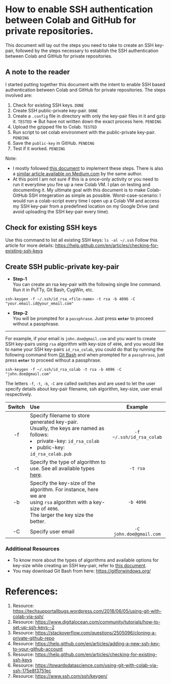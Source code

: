 # How to enable SSH authentication between Colab and GitHub for private repositories.
This document will lay out the steps you need to take to create an SSH key-pair, followed by the steps necessary to establish the SSH authentication between Colab and GitHub for private repositories.

## A note to the reader
I started putting together this document with the intent to enable SSH based authentication between Colab and GitHub for private repositories. The steps involved are:  
1. Check for existing SSH keys. `DONE`
1. Create SSH public-private key-pair. `DONE`
1. Create a `.config` file in directory with only the key-pair files in it and gzip it. `TESTED` 
   => But have not written down the exact process here. `PENDING`
1. Upload the gzipped file to Colab. `TESTED`
1. Run script to set colab environment with the public-private key-pair. `PENDING`
1. Save the `public-key` in GitHub. `PENDING`
1. Test if it worked. `PENDING`

Note: 
+ I mostly followed [this document](https://techsupportallbugs.wordpress.com/2018/06/05/using-git-with-colab-via-ssh/) to implement these steps. There is also a [similar article available on Medium.com](https://towardsdatascience.com/using-git-with-colab-via-ssh-175e8f3751ec) by the same author. 
+ At this point I am not sure if this is a once-only activity or you need to run it everytime you fire up a new Colab VM. I plan on testing and documenting it. My ultimate goal with this document is to make Colab-GitHub SSH integeration as simple as possible. Worst-case-scenario: I would run a colab-script every time I open up a Colab VM and access my SSH key-pair from a predefined location on my Google Drive (and avoid uploading the SSH key-pair every time).

## Check for existing SSH keys

Use this command to list all existing SSH keys: `ls -al ~/.ssh`
Follow this article for more details: https://help.github.com/en/articles/checking-for-existing-ssh-keys


## Create SSH public-private key-pair

+ **Step-1**  
You can create an rsa key-pair with the following single line command. Run it in PuTTy, Git Bash, CygWin, etc.
```console
ssh-keygen -f ~/.ssh/id_rsa_<file-name> -t rsa -b 4096 -C "your.email.id@your_email.com"
```
+ **Step-2**  
You will be prompted for a `passphrase`. Just press **`enter`** to proceed without a passphrase.
---
For example, if your email is `john.doe@gmail.com` and you want to create SSH key-pairs using `rsa` algorithm with key-size of `4096`, and you would like to name your SSH key-pairs `id_rsa_colab`, you could do that by running the following command from [Git Bash](https://gitforwindows.org/) and when prompted for a `passphrase`, just press **`enter`** to proceed without a passphrase. 

```console
ssh-keygen -f ~/.ssh/id_rsa_colab -t rsa -b 4096 -C "john.doe@gmail.com"
```
The letters `-f`, `-t`, `-b`, `-C` are called switches and are used to let the user specify details about key-pair filename, ssh algorithm, key-size, user email respectively.

| Switch | Use | Example |
|:---:|:---|:---:|
| -f | Specify filename to store generated key-pair. <br> Usually, the keys are named as follows: <li> private-key: `id_rsa_colab` </li>  <li> public-key: `id_rsa_colab.pub` </li> | `-f ~/.ssh/id_rsa_colab` |
| -t | Specify the type of algorithm to use. See all available types [here](https://www.ssh.com/ssh/keygen). | `-t rsa` |
| -b | Specify the key-size of the algorithm. For instance, here we are <br> using `rsa` algorithm with a key-size of `4096`. <br> The larger the key size the better. | `-b 4096` |
| -C | Specify user email | `-C john.doe@gmail.com` |

### Additional Resources
+ To know more about the types of algorithms and available options for key-size while creating an SSH key-pair, refer to [this document](https://www.ssh.com/ssh/keygen/).
+ You may download Git Bash from here: https://gitforwindows.org/
# References: 

1. Resource: https://techsupportallbugs.wordpress.com/2018/06/05/using-git-with-colab-via-ssh/
1. Resource: https://www.digitalocean.com/community/tutorials/how-to-set-up-ssh-keys--2
1. Resource: https://stackoverflow.com/questions/2505096/cloning-a-private-github-repo
1. Resource: https://help.github.com/en/articles/adding-a-new-ssh-key-to-your-github-account
1. Resource: https://help.github.com/en/articles/checking-for-existing-ssh-keys
1. Resource: https://towardsdatascience.com/using-git-with-colab-via-ssh-175e8f3751ec
1. Resource: https://www.ssh.com/ssh/keygen/
